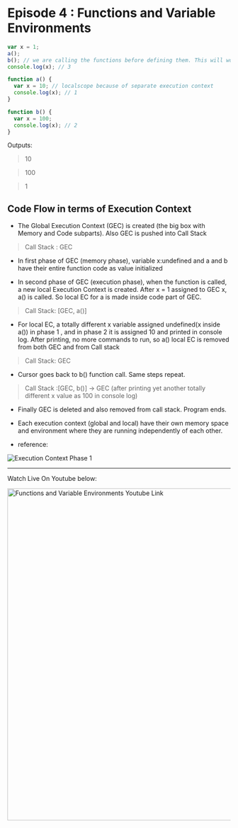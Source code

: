 # Episode 4 : Functions and Variable Environments

```js
var x = 1;
a();
b(); // we are calling the functions before defining them. This will work properly, as seen in Hoisting.
console.log(x); // 3

function a() {
  var x = 10; // localscope because of separate execution context
  console.log(x); // 1
}

function b() {
  var x = 100;
  console.log(x); // 2
}
```

Outputs:

> 10

> 100

> 1

## Code Flow in terms of Execution Context

* The Global Execution Context (GEC) is created (the big box with Memory and Code subparts). Also GEC is pushed into Call Stack

> Call Stack : GEC

* In first phase of GEC (memory phase), variable x:undefined and a and b have their entire function code as value initialized

* In second phase of GEC (execution phase), when the function is called, a new local Execution Context is created. After x = 1 assigned to GEC x, a() is called. So local EC for a is made inside code part of GEC.

> Call Stack: [GEC, a()]

* For local EC, a totally different x variable assigned undefined(x inside a()) in phase 1 , and in phase 2 it is assigned 10 and printed in console log. After printing, no more commands to run, so a() local EC is removed from both GEC and from Call stack

> Call Stack: GEC

* Cursor goes back to b() function call. Same steps repeat.

> Call Stack :[GEC, b()] -> GEC (after printing yet another totally different x value as 100 in console log)

* Finally GEC is deleted and also removed from call stack. Program ends.

* Each execution context (global and local) have their own memory space and environment where they are running independently of each other.

* reference:

![Execution Context Phase 1](/assets/function.jpg "Execution Context")

<hr>

Watch Live On Youtube below:

<a href="https://www.youtube.com/watch?v=gSDncyuGw0s&ab_channel=AkshaySaini" target="_blank"><img src="https://img.youtube.com/vi/gSDncyuGw0s/0.jpg" width="750"
alt="Functions and Variable Environments Youtube Link"/></a>
